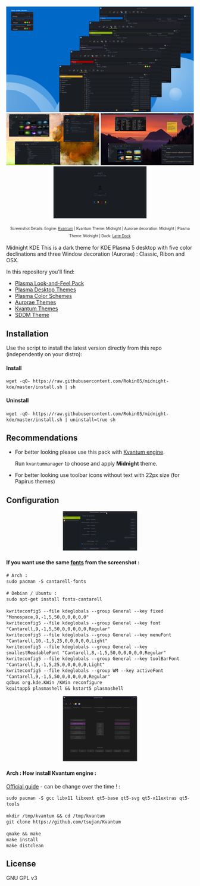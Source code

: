  
<p align="center">
  <img src="https://raw.githubusercontent.com/Rokin05/midnight-kde/master/INFO/screenshots/preview.1.png" alt="Preview Midnight KDE"/>
  <a href="https://raw.githubusercontent.com/Rokin05/midnight-kde/master/INFO/screenshots/preview.2.png"><img src="https://raw.githubusercontent.com/Rokin05/midnight-kde/master/INFO/screenshots/thumbs/mini.preview.2.png" alt="Preview Midnight KDE"/></a> <a href="https://raw.githubusercontent.com/Rokin05/midnight-kde/master/INFO/screenshots/preview.3.png"><img src="https://raw.githubusercontent.com/Rokin05/midnight-kde/master/INFO/screenshots/thumbs/mini.preview.3.png" alt="Preview Midnight KDE"/></a> <a href="https://raw.githubusercontent.com/Rokin05/midnight-kde/master/INFO/screenshots/preview.4.png"><img src="https://raw.githubusercontent.com/Rokin05/midnight-kde/master/INFO/screenshots/thumbs/mini.preview.4.png" alt="Preview Midnight KDE"/></a>
</p><p align="center">
  <sup><sub>Screenshot Details: Engine: <a href="https://github.com/tsujan/Kvantum/tree/master/Kvantum">Kvantum</a> | Kvantum Theme: Midnight | Aurorae decoration: Midnight | Plasma Theme: Midnight | Dock: <a href="https://github.com/psifidotos/Latte-Dock">Latte Dock</a></sub></sup></p>

  

Midnight KDE 
This is a dark theme for KDE Plasma 5 desktop with five color declinations and three Window decoration (Aurorae) : Classic, Ribon and OSX.

In this repository you'll find:

- [Plasma Look-and-Feel Pack](https://www.opendesktop.org/p/1231509/)
- [Plasma Desktop Themes](https://www.opendesktop.org/p/1231508/)
- [Plasma Color Schemes](https://www.opendesktop.org/p/1231507/)
- [Aurorae Themes](https://www.opendesktop.org/p/1231511/)
- [Kvantum Themes](https://www.opendesktop.org/p/1231510/)
- [SDDM Theme](https://www.opendesktop.org/p/1231512/)



## Installation

Use the script to install the latest version directly from this repo (independently on your distro):

#### Install

```
wget -qO- https://raw.githubusercontent.com/Rokin05/midnight-kde/master/install.sh | sh
```


#### Uninstall

```
wget -qO- https://raw.githubusercontent.com/Rokin05/midnight-kde/master/install.sh | uninstall=true sh
```


## Recommendations

- For better looking please use this pack with [Kvantum engine](https://github.com/tsujan/Kvantum/tree/master/Kvantum).

  Run `kvantummanager` to choose and apply **Midnight** theme.

- For better looking use toolbar icons without text with 22px size (for Papirus themes)



## Configuration



<a href="https://raw.githubusercontent.com/Rokin05/midnight-kde/master/INFO/screenshots/fonts-config.png"><p align="center"><img src="https://raw.githubusercontent.com/Rokin05/midnight-kde/master/INFO/screenshots/thumbs/mini.fonts.png" alt="Midnight-KDE fonts"/></p></a>

#### If you want use the same <a href="https://raw.githubusercontent.com/Rokin05/midnight-kde/master/INFO/screenshots/fonts-config.png">fonts</a> from the screenshot :
```
# Arch :
sudo pacman -S cantarell-fonts

# Debian / Ubuntu :
sudo apt-get install fonts-cantarell

kwriteconfig5 --file kdeglobals --group General --key fixed "Monospace,9,-1,5,50,0,0,0,0,0"
kwriteconfig5 --file kdeglobals --group General --key font "Cantarell,9,-1,5,50,0,0,0,0,0,Regular"
kwriteconfig5 --file kdeglobals --group General --key menuFont "Cantarell,10,-1,5,25,0,0,0,0,0,Light"
kwriteconfig5 --file kdeglobals --group General --key smallestReadableFont "Cantarell,8,-1,5,50,0,0,0,0,0,Regular"
kwriteconfig5 --file kdeglobals --group General --key toolBarFont "Cantarell,9,-1,5,25,0,0,0,0,0,Light"
kwriteconfig5 --file kdeglobals --group WM --key activeFont "Cantarell,9,-1,5,50,0,0,0,0,0,Regular"
qdbus org.kde.KWin /KWin reconfigure
kquitapp5 plasmashell && kstart5 plasmashell
```


<a href="https://github.com/tsujan/Kvantum/tree/master/Kvantum"><p align="center"><img src="https://raw.githubusercontent.com/Rokin05/midnight-kde/master/INFO/screenshots/thumbs/mini.kvantum.png" alt="Midnight-KDE kvantum"/></p></a>

#### Arch : How install Kvantum engine :

<a href="https://github.com/tsujan/Kvantum/blob/master/Kvantum/INSTALL">Official guide</a> - can be change over the time ! :
```
sudo pacman -S gcc libx11 libxext qt5-base qt5-svg qt5-x11extras qt5-tools

mkdir /tmp/kvantum && cd /tmp/kvantum
git clone https://github.com/tsujan/Kvantum

qmake && make
make install
make distclean
```


## License

GNU GPL v3
 










 
